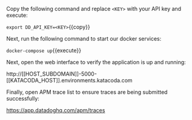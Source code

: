 Copy the following command and replace `<KEY>` with your API key and execute:

`export DD_API_KEY=<KEY>`{{copy}}


Next, run the following command to start our docker services:

`docker-compose up`{{execute}}


Next, open the web interface to verify the application is up and running:

http://[[HOST_SUBDOMAIN]]-5000-[[KATACODA_HOST]].environments.katacoda.com


Finally, open APM trace list to ensure traces are being submitted successfully:

https://app.datadoghq.com/apm/traces

